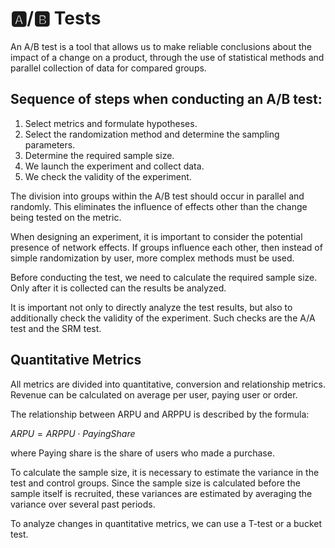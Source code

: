 # 🅰️/🅱️ Tests

An A/B test is a tool that allows us to make reliable conclusions about the impact of a change on a product, through the use of statistical methods and parallel collection of data for compared groups.


## Sequence of steps when conducting an A/B test:
1. Select metrics and formulate hypotheses.
2. Select the randomization method and determine the sampling parameters.
3. Determine the required sample size.
4. We launch the experiment and collect data.
5. We check the validity of the experiment.

The division into groups within the A/B test should occur in parallel and randomly. This eliminates the influence of effects other than the change being tested on the metric.

When designing an experiment, it is important to consider the potential presence of network effects. If groups influence each other, then instead of simple randomization by user, more complex methods must be used.

Before conducting the test, we need to calculate the required sample size. Only after it is collected can the results be analyzed.

It is important not only to directly analyze the test results, but also to additionally check the validity of the experiment. Such checks are the A/A test and the SRM test.


## Quantitative Metrics
All metrics are divided into quantitative, conversion and relationship metrics.
Revenue can be calculated on average per user, paying user or order.

The relationship between ARPU and ARPPU is described by the formula: 

$ARPU = ARPPU ⋅ PayingShare$

where Paying share is the share of users who made a purchase.

To calculate the sample size, it is necessary to estimate the variance in the test and control groups. Since the sample size is calculated before the sample itself is recruited, these variances are estimated by averaging the variance over several past periods.

To analyze changes in quantitative metrics, we can use a T-test or a bucket test.
